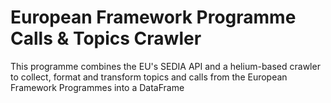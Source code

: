# European Framework Programme Calls & Topics Crawler
This programme combines the EU's SEDIA API and a helium-based crawler to collect, format and transform topics and calls from the European Framework Programmes into a DataFrame 

